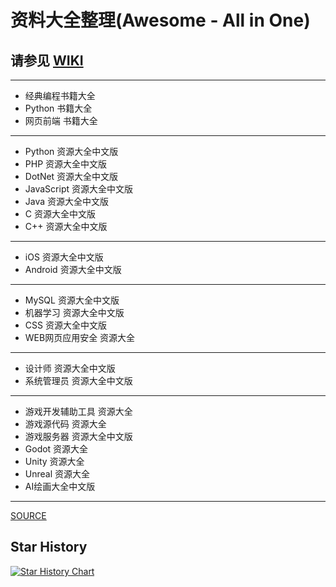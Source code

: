 ﻿# 资料大全整理(Awesome - All in One)

## 请参见 [WIKI](https://github.com/duzhi5368/AwesomeAllInOne/wiki)

___
- 经典编程书籍大全
- Python 书籍大全
- 网页前端 书籍大全
___
- Python 资源大全中文版
- PHP 资源大全中文版
- DotNet 资源大全中文版
- JavaScript 资源大全中文版
- Java 资源大全中文版
- C 资源大全中文版
- C++ 资源大全中文版
___
- iOS 资源大全中文版
- Android 资源大全中文版
___
- MySQL 资源大全中文版
- 机器学习 资源大全中文版
- CSS 资源大全中文版
- WEB网页应用安全 资源大全
___
- 设计师 资源大全中文版
- 系统管理员 资源大全中文版
___
- 游戏开发辅助工具 资源大全
- 游戏源代码 资源大全
- 游戏服务器 资源大全中文版
- Godot 资源大全
- Unity 资源大全
- Unreal 资源大全
- AI绘画大全中文版
___
[SOURCE](https://www.trackawesomelist.com/)

## Star History

[![Star History Chart](https://api.star-history.com/svg?repos=duzhi5368/AwesomeAllInOne&type=Date)](https://star-history.com/#duzhi5368/AwesomeAllInOne&Date)
